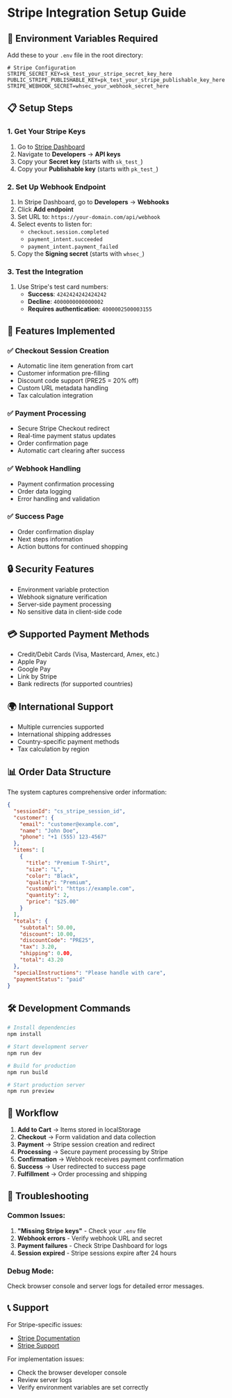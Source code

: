 # Stripe Integration Setup Guide

## 🔧 Environment Variables Required

Add these to your `.env` file in the root directory:

```env
# Stripe Configuration
STRIPE_SECRET_KEY=sk_test_your_stripe_secret_key_here
PUBLIC_STRIPE_PUBLISHABLE_KEY=pk_test_your_stripe_publishable_key_here
STRIPE_WEBHOOK_SECRET=whsec_your_webhook_secret_here
```

## 📋 Setup Steps

### 1. Get Your Stripe Keys
1. Go to [Stripe Dashboard](https://dashboard.stripe.com/)
2. Navigate to **Developers** → **API keys**
3. Copy your **Secret key** (starts with `sk_test_`)
4. Copy your **Publishable key** (starts with `pk_test_`)

### 2. Set Up Webhook Endpoint
1. In Stripe Dashboard, go to **Developers** → **Webhooks**
2. Click **Add endpoint**
3. Set URL to: `https://your-domain.com/api/webhook`
4. Select events to listen for:
   - `checkout.session.completed`
   - `payment_intent.succeeded`
   - `payment_intent.payment_failed`
5. Copy the **Signing secret** (starts with `whsec_`)

### 3. Test the Integration
1. Use Stripe's test card numbers:
   - **Success**: `4242424242424242`
   - **Decline**: `4000000000000002`
   - **Requires authentication**: `4000002500003155`

## 🚀 Features Implemented

### ✅ Checkout Session Creation
- Automatic line item generation from cart
- Customer information pre-filling
- Discount code support (PRE25 = 20% off)
- Custom URL metadata handling
- Tax calculation integration

### ✅ Payment Processing
- Secure Stripe Checkout redirect
- Real-time payment status updates
- Order confirmation page
- Automatic cart clearing after success

### ✅ Webhook Handling
- Payment confirmation processing
- Order data logging
- Error handling and validation

### ✅ Success Page
- Order confirmation display
- Next steps information
- Action buttons for continued shopping

## 🔒 Security Features

- Environment variable protection
- Webhook signature verification
- Server-side payment processing
- No sensitive data in client-side code

## 💳 Supported Payment Methods

- Credit/Debit Cards (Visa, Mastercard, Amex, etc.)
- Apple Pay
- Google Pay
- Link by Stripe
- Bank redirects (for supported countries)

## 🌍 International Support

- Multiple currencies supported
- International shipping addresses
- Country-specific payment methods
- Tax calculation by region

## 📊 Order Data Structure

The system captures comprehensive order information:

```json
{
  "sessionId": "cs_stripe_session_id",
  "customer": {
    "email": "customer@example.com",
    "name": "John Doe",
    "phone": "+1 (555) 123-4567"
  },
  "items": [
    {
      "title": "Premium T-Shirt",
      "size": "L",
      "color": "Black",
      "quality": "Premium",
      "customUrl": "https://example.com",
      "quantity": 2,
      "price": "$25.00"
    }
  ],
  "totals": {
    "subtotal": 50.00,
    "discount": 10.00,
    "discountCode": "PRE25",
    "tax": 3.20,
    "shipping": 0.00,
    "total": 43.20
  },
  "specialInstructions": "Please handle with care",
  "paymentStatus": "paid"
}
```

## 🛠 Development Commands

```bash
# Install dependencies
npm install

# Start development server
npm run dev

# Build for production
npm run build

# Start production server
npm run preview
```

## 🔄 Workflow

1. **Add to Cart** → Items stored in localStorage
2. **Checkout** → Form validation and data collection
3. **Payment** → Stripe session creation and redirect
4. **Processing** → Secure payment processing by Stripe
5. **Confirmation** → Webhook receives payment confirmation
6. **Success** → User redirected to success page
7. **Fulfillment** → Order processing and shipping

## 🐛 Troubleshooting

### Common Issues:

1. **"Missing Stripe keys"** - Check your `.env` file
2. **Webhook errors** - Verify webhook URL and secret
3. **Payment failures** - Check Stripe Dashboard for logs
4. **Session expired** - Stripe sessions expire after 24 hours

### Debug Mode:
Check browser console and server logs for detailed error messages.

## 📞 Support

For Stripe-specific issues:
- [Stripe Documentation](https://stripe.com/docs)
- [Stripe Support](https://support.stripe.com/)

For implementation issues:
- Check the browser developer console
- Review server logs
- Verify environment variables are set correctly 